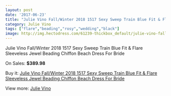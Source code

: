 ```yaml
---
layout: post
date: '2017-06-23'
title: "Julie Vino Fall/Winter 2018 1517 Sexy Sweep Train Blue Fit & Flare Sleeveless Jewel Beading Chiffon Beach Dress For Bride"
category: Julie Vino
tags: ["flare","beading","rosy","wedding","black"]
image: http://img.hectodress.com/61239-thickbox_default/julie-vino-fall-winter-2018-1517-sexy-sweep-train-blue-fit-flare-sleeveless-jewel-beading-chiffon-beach-dress-for-bride.jpg
---
```

Julie Vino Fall/Winter 2018 1517 Sexy Sweep Train Blue Fit & Flare Sleeveless Jewel Beading Chiffon Beach Dress For Bride

On Sales: **$389.98**
<a href="https://www.hectodress.com/julie-vino/19780-julie-vino-fall-winter-2018-1517-sexy-sweep-train-blue-fit-flare-sleeveless-jewel-beading-chiffon-beach-dress-for-bride.html"><amp-img layout="responsive" width="600" height="600" src="//img.hectodress.com/61239-thickbox_default/julie-vino-fall-winter-2018-1517-sexy-sweep-train-blue-fit-flare-sleeveless-jewel-beading-chiffon-beach-dress-for-bride.jpg" alt="Julie Vino Fall/Winter 2018 1517 Sexy Sweep Train Blue Fit & Flare Sleeveless Jewel Beading Chiffon Beach Dress For Bride 0" /></a>
<a href="https://www.hectodress.com/julie-vino/19780-julie-vino-fall-winter-2018-1517-sexy-sweep-train-blue-fit-flare-sleeveless-jewel-beading-chiffon-beach-dress-for-bride.html"><amp-img layout="responsive" width="600" height="600" src="//img.hectodress.com/61242-thickbox_default/julie-vino-fall-winter-2018-1517-sexy-sweep-train-blue-fit-flare-sleeveless-jewel-beading-chiffon-beach-dress-for-bride.jpg" alt="Julie Vino Fall/Winter 2018 1517 Sexy Sweep Train Blue Fit & Flare Sleeveless Jewel Beading Chiffon Beach Dress For Bride 1" /></a>
<a href="https://www.hectodress.com/julie-vino/19780-julie-vino-fall-winter-2018-1517-sexy-sweep-train-blue-fit-flare-sleeveless-jewel-beading-chiffon-beach-dress-for-bride.html"><amp-img layout="responsive" width="600" height="600" src="//img.hectodress.com/61241-thickbox_default/julie-vino-fall-winter-2018-1517-sexy-sweep-train-blue-fit-flare-sleeveless-jewel-beading-chiffon-beach-dress-for-bride.jpg" alt="Julie Vino Fall/Winter 2018 1517 Sexy Sweep Train Blue Fit & Flare Sleeveless Jewel Beading Chiffon Beach Dress For Bride 2" /></a>
<a href="https://www.hectodress.com/julie-vino/19780-julie-vino-fall-winter-2018-1517-sexy-sweep-train-blue-fit-flare-sleeveless-jewel-beading-chiffon-beach-dress-for-bride.html"><amp-img layout="responsive" width="600" height="600" src="//img.hectodress.com/61240-thickbox_default/julie-vino-fall-winter-2018-1517-sexy-sweep-train-blue-fit-flare-sleeveless-jewel-beading-chiffon-beach-dress-for-bride.jpg" alt="Julie Vino Fall/Winter 2018 1517 Sexy Sweep Train Blue Fit & Flare Sleeveless Jewel Beading Chiffon Beach Dress For Bride 3" /></a>

Buy it: [Julie Vino Fall/Winter 2018 1517 Sexy Sweep Train Blue Fit & Flare Sleeveless Jewel Beading Chiffon Beach Dress For Bride](https://www.hectodress.com/julie-vino/19780-julie-vino-fall-winter-2018-1517-sexy-sweep-train-blue-fit-flare-sleeveless-jewel-beading-chiffon-beach-dress-for-bride.html "Julie Vino Fall/Winter 2018 1517 Sexy Sweep Train Blue Fit & Flare Sleeveless Jewel Beading Chiffon Beach Dress For Bride")

View more: [Julie Vino](https://www.hectodress.com/356-julie-vino "Julie Vino")